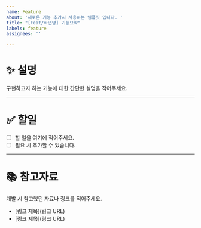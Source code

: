 ```yaml
---
name: Feature
about: '새로운 기능 추가시 사용하는 템플릿 입니다. '
title: "[Feat/화면명] 기능요약"
labels: feature
assignees: ''

---
```


# ✨ 설명  
구현하고자 하는 기능에 대한 간단한 설명을 적어주세요.  

---

# ✅ 할일  
- [ ] 할 일을 여기에 적어주세요.  
- [ ] 필요 시 추가할 수 있습니다.  

---

# 📚 참고자료  
개발 시 참고했던 자료나 링크를 적어주세요.  
- [링크 제목](링크 URL)
- [링크 제목](링크 URL)
